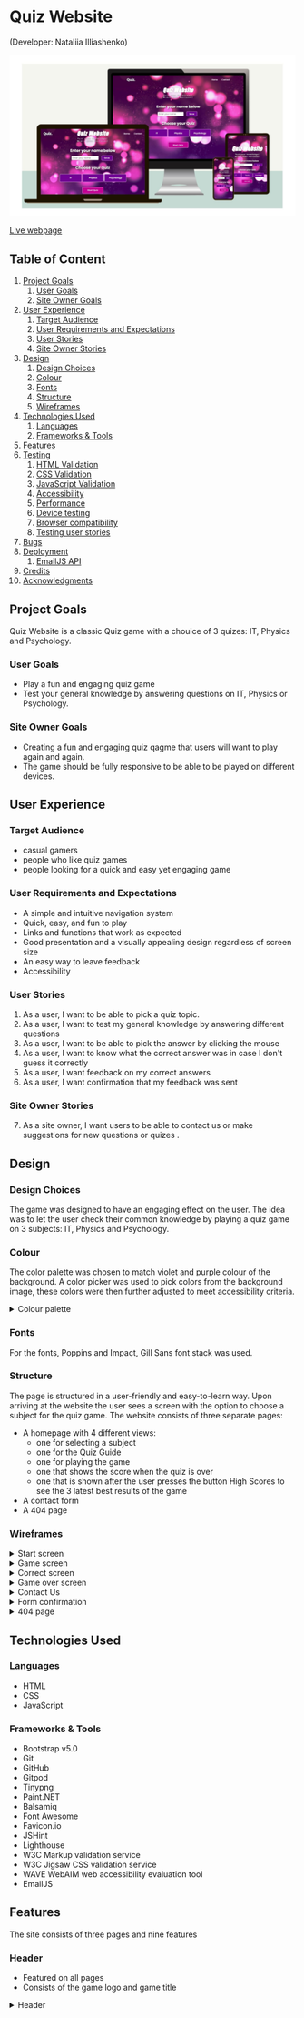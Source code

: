 # Quiz Website
(Developer: Nataliia Illiashenko)

![Mockup image](docs/mockup.jpg)

[Live webpage](https://natallllyyy333.github.io/PP2Quiz/)

## Table of Content

1. [Project Goals](#project-goals)
    1. [User Goals](#user-goals)
    2. [Site Owner Goals](#site-owner-goals)
2. [User Experience](#user-experience)
    1. [Target Audience](#target-audience)
    2. [User Requirements and Expectations](#user-requirements-and-expectations)
    3. [User Stories](#user-stories)
    4. [Site Owner Stories](#site-owner-stories)
3. [Design](#design)
    1. [Design Choices](#design-choices)
    2. [Colour](#colours)
    3. [Fonts](#fonts)
    4. [Structure](#structure)
    5. [Wireframes](#wireframes)
4. [Technologies Used](#technologies-used)
    1. [Languages](#languages)
    2. [Frameworks & Tools](#frameworks-&-tools)
5. [Features](#features)
6. [Testing](#validation)
    1. [HTML Validation](#HTML-validation)
    2. [CSS Validation](#CSS-validation)
    3. [JavaScript Validation](#javascript-validation)
    4. [Accessibility](#accessibility)
    5. [Performance](#performance)
    6. [Device testing](#performing-tests-on-various-devices)
    7. [Browser compatibility](#browser-compatability)
    8. [Testing user stories](#testing-user-stories)
8. [Bugs](#Bugs)
9. [Deployment](#deployment)
    1. [EmailJS API](#emailjs-api)
10. [Credits](#credits)
11. [Acknowledgments](#acknowledgments)

## Project Goals 
Quiz Website is a classic Quiz game with a chouice of 3 quizes: IT, Physics and Psychology. 

### User Goals
- Play a fun and engaging quiz game
- Test your general knowledge by answering questions on IT, Physics or Psychology.

### Site Owner Goals
- Creating a fun and engaging quiz qagme that users will want to play again and again.
- The game should be fully responsive to be able to be played on different devices.

## User Experience

### Target Audience
- casual gamers
- people who like quiz games
- people looking for a quick and easy yet engaging game 

### User Requirements and Expectations
- A simple and intuitive navigation system
- Quick, easy, and fun to play
- Links and functions that work as expected
- Good presentation and a visually appealing design regardless of screen size
- An easy way to leave feedback
- Accessibility

### User Stories
1. As a user, I want to be able to pick a quiz topic.
2. As a user, I want to test my general knowledge by answering different questions
3. As a user, I want to be able to pick the answer by clicking the mouse
4. As a user, I want to know what the correct answer was in case I don't guess it correctly
5. As a user, I want feedback on my correct answers
6. As a user, I want confirmation that my feedback was sent

### Site Owner Stories
7. As a site owner, I want users to be able to contact us or make suggestions for new questions or quizes .

## Design

### Design Choices
The game was designed to have an engaging effect on the user. The idea was to let the user check their common knowledge by playing a quiz game on 3 subjects: IT, Physics and Psychology.

### Colour
The color palette was chosen to match violet and purple colour of the background. A color picker was used to pick colors from the background image, these colors were then further adjusted to meet accessibility criteria. 

<details><summary>Colour palette</summary>
<img src="docs/features/color-palette.jpg">
</details>

### Fonts
For the fonts, Poppins and Impact, Gill Sans font stack was used. 

### Structure
The page is structured in a user-friendly and easy-to-learn way. Upon arriving at the website the user sees a screen with the option to choose a subject for the quiz game. The website consists of three separate pages:

- A homepage with 4 different views:
    - one for selecting a subject
    - one for the Quiz Guide
    - one for playing the game
    - one that shows the score when the quiz is over
    - one that is shown after the user presses the button High Scores to see the 3 latest best results of the game
- A contact form
- A 404 page

### Wireframes

<details><summary>Start screen</summary>
<img src="docs/wireframes/start-screen.png">
</details>
<details><summary>Game screen</summary>
<img src="docs/wireframes/game-screen.png">
</details>
<details><summary>Correct screen</summary>
<img src="docs/wireframes/correct-screen.png">
</details>
<details><summary>Game over screen</summary>
<img src="docs/wireframes/game-over-screen.png">
</details>
<details><summary>Contact Us</summary>
<img src="docs/wireframes/contact-us.png">
</details>
<details><summary>Form confirmation</summary>
<img src="docs/wireframes/form-confirmation.png">
</details>
<details><summary>404 page</summary>
<img src="docs/wireframes/404-page.png">
</details>

## Technologies Used

### Languages
- HTML
- CSS
- JavaScript

### Frameworks & Tools
- Bootstrap v5.0
- Git
- GitHub
- Gitpod
- Tinypng
- Paint<span>.</span>NET
- Balsamiq
- Font Awesome
- Favicon<span>.</span>io
- JSHint
- Lighthouse
- W3C Markup validation service
- W3C Jigsaw CSS validation service 
- WAVE WebAIM web accessibility evaluation tool
- EmailJS

## Features
The site consists of three pages and nine features

### Header
- Featured on all pages
- Consists of the game logo and game title

<details><summary>Header</summary>
<img src="docs/features/feature-heading.jpg">
</details>
